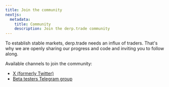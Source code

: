 ```yaml
---
title: Join the community
nextjs:
  metadata:
    title: Community
    description: Join the derp.trade community
---
```


To establish stable markets, derp.trade needs an influx of traders. That's why we are openly sharing our progress and code and inviting you to follow along.

Available channels to join the community:
- [X (formerly Twitter)](https://twitter.com/derp_trade)
- [Beta testers Telegram group](https://t.me/derpsbeta)